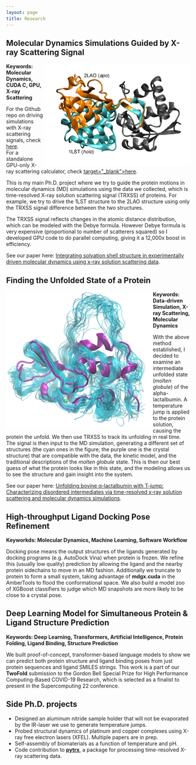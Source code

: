 ```yaml
---
layout: page
title: Research
---
```



## Molecular Dynamics Simulations Guided by X-ray Scattering Signal

<img style="float: right; max-width: 40%; min-width: 400px; width: 500px" src="/assets/img/LAO.png" />

**Keywords: Molecular Dynamics, CUDA C, GPU, X-ray Scattering**

For the Github repo on driving simulations with X-ray scattering signals, check <a href="https://github.com/darrenjhsu/XSNAMD" target="_blank">here</a>.  
For a standalone GPU-only X-ray scattering calculator, check <a href="https://github.com/darrenjhsu/gpu_xray_scattering"> target="_blank">here</a>.  

This is my main Ph.D. project where we try to guide the protein motions in molecular dynamics (MD) simulations using the data we collected, which is time-resolved X-ray solution scattering signal (TRXSS) of proteins. For example, we try to drive the 1LST structure to the 2LAO structure using only the TRXSS signal difference between the two structures.

The TRXSS signal reflects changes in the atomic distance distribution, which can be modeled with the Debye formula. However Debye formula is very expensive (proportional to number of scatterers squared) so I developed GPU code to do parallel computing, giving it a 12,000x boost in efficiency.

See our paper here: <a href="https://aip.scitation.org/doi/full/10.1063/5.0007158" target="_blank">Integrating solvation shell structure in experimentally driven molecular dynamics using x-ray solution scattering data</a>.



## Finding the Unfolded State of a Protein

<!--During my Ph.D. I have been working with Prof. Lin Chen at Northwestern University on tracking and characterizing disordered protein structures when they are subject to external excitation, such as light, temperature-jump, pH-jump, or chemical reduction. I did a large part of my research at the Advanced Photon Source at Argonne National Laboratory, where I utilized the BioCARS beamline for time-resolved X-ray solution scattering, 11-ID-D beamline for X-ray transient absorption spectroscopy, and DND-CAT for small-angle X-ray scattering.-->

<img style="float: left; max-width: 40%; min-width: 400px; width: 500px" src="/assets/img/BLA.png" />

**Keywords: Data-driven Simulation, X-ray Scattering, Molecular Dynamics**

With the above method established, I decided to examine an intermediate unfolded state (*molten globule*) of the alpha-lactalbumin.
A temperature jump is applied to the protein solution, causing the protein the unfold. We then use TRXSS to track its unfolding in real time.
The signal is then input to the MD simulation, generating a different set of structures (the cyan ones in the figure; the purple one is the crystal structure) that are compatible with the data, the kinetic model, and the traditional descriptions of the *molten globule* state.
This is then our best guess of what the protein looks like in this state, and the modeling allows us to see the structure and gain insight into the system.

See our paper here: <a href="https://aip.scitation.org/doi/full/10.1063/5.0039194" target="_blank">Unfolding bovine α-lactalbumin with T-jump: Characterizing disordered intermediates via time-resolved x-ray solution scattering and molecular dynamics simulations</a>.


## High-throughput Ligand Docking Pose Refinement
 
**Keyworkds: Molecular Dynamics, Machine Learning, Software Workflow**

Docking pose means the output structures of the ligands generated by docking programs (e.g. AutoDock Vina) when protein is frozen.
We refine this (usually low quality) prediction by allowing the ligand and the nearby protein sidechains to move in an MD fashion.
Additionally we truncate to protein to form a small system, taking advantage of **mdgx.cuda** in the AmberTools to flood the conformational space.
We also build a model zoo of XGBoost classifiers to judge which MD snapshots are more likely to be close to a crystal pose.

## Deep Learning Model for Simultaneous Protein & Ligand Structure Prediction

**Keywords: Deep Learning, Transformers, Artificial Intelligence, Protein Folding, Ligand Binding, Structure Prediction**

We built proof-of-concept, transformer-based language models to show we can predict both protein structure and ligand binding poses from just protein sequences and ligand SMILES strings.
This work is a part of our **TwoFold** submission to the Gordon Bell Special Prize for High Performance Computing-Based COVID-19 Research, which is selected as a finalist to present in the Supercomputing 22 conference.


## Side Ph.D. projects 

- Designed an aluminum nitride sample holder that will not be evaporated by the IR-laser we use to generate temperature jumps.
- Probed structural dynamics of platinum and copper complexes using X-ray free electron lasers (XFEL). Multiple papers are in prep.
- Self-assembly of biomaterials as a function of temperature and pH.
- Code contribution to <a href="https://github.com/dleshchev/pytrx" target="_blank">**pytrx**</a>, a package for processing time-resolved X-ray scattering data.

